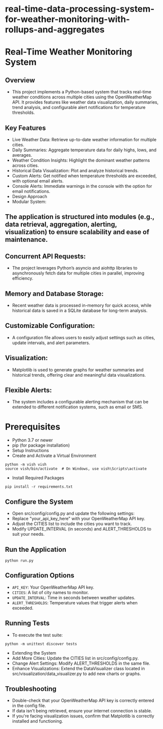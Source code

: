 # real-time-data-processing-system-for-weather-monitoring-with-rollups-and-aggregates
# Real-Time Weather Monitoring System
## Overview
- This project implements a Python-based system that tracks real-time weather conditions across multiple cities using the OpenWeatherMap API. It provides features like weather data visualization, daily summaries, trend analysis, and configurable alert notifications for temperature thresholds.

## Key Features
- Live Weather Data: Retrieve up-to-date weather information for multiple cities.
- Daily Summaries: Aggregate temperature data for daily highs, lows, and averages.
- Weather Condition Insights: Highlight the dominant weather patterns across cities.
- Historical Data Visualization: Plot and analyze historical trends.
- Custom Alerts: Get notified when temperature thresholds are exceeded, with optional email alerts.
- Console Alerts: Immediate warnings in the console with the option for email notifications.
- Design Approach
- Modular System:

## The application is structured into modules (e.g., data retrieval, aggregation, alerting, visualization) to ensure scalability and ease of maintenance.
## Concurrent API Requests:
- The project leverages Python’s asyncio and aiohttp libraries to asynchronously fetch data for multiple cities in parallel, improving efficiency.
## Memory and Database Storage:
- Recent weather data is processed in-memory for quick access, while historical data is saved in a SQLite database for long-term analysis.
## Customizable Configuration:
- A configuration file allows users to easily adjust settings such as cities, update intervals, and alert parameters.
## Visualization:
- Matplotlib is used to generate graphs for weather summaries and historical trends, offering clear and meaningful data visualizations.
## Flexible Alerts:
- The system includes a configurable alerting mechanism that can be extended to different notification systems, such as email or SMS.
# Prerequisites
- Python 3.7 or newer
- pip (for package installation)
- Setup Instructions
- Create and Activate a Virtual Environment 
```
python -m vish vish
source vish/bin/activate  # On Windows, use vish\Scripts\activate
```
- Install Required Packages
```
pip install -r requirements.txt
```
## Configure the System
- Open src/config/config.py and update the following settings:
-  Replace "your_api_key_here" with your OpenWeatherMap API key.
-  Adjust the CITIES list to include the cities you want to track.
-  Modify UPDATE_INTERVAL (in seconds) and ALERT_THRESHOLDS to suit your needs.
## Run the Application
```
python run.py
```
## Configuration Options
- `API_KEY`: Your OpenWeatherMap API key.
- `CITIES`: A list of city names to monitor.
- `UPDATE_INTERVAL`: Time in seconds between weather updates.
- `ALERT_THRESHOLDS`: Temperature values that trigger alerts when exceeded.
## Running Tests
- To execute the test suite:
```
python -m unittest discover tests
```
- Extending the System
- Add More Cities: Update the CITIES list in src/config/config.py.
- Change Alert Settings: Modify ALERT_THRESHOLDS in the same file.
- Enhance Visualizations: Extend the DataVisualizer class located in src/visualization/data_visualizer.py to add new charts or graphs.
## Troubleshooting
- Double-check that your OpenWeatherMap API key is correctly entered in the config file.
- If data isn't being retrieved, ensure your internet connection is stable.
- If you're facing visualization issues, confirm that Matplotlib is correctly installed and functioning.
